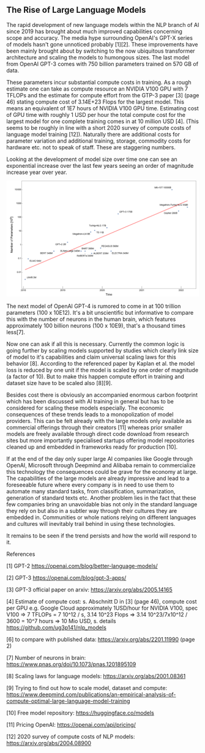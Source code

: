 ## The Rise of Large Language Models

The rapid development of new language models within the NLP branch of AI since 2019 has brought about much improved capabilities concerning scope and accuracy. The media hype surrounding OpenAI's GPT-X series of models hasn't gone unnoticed probably [1][2]. These improvements have been mainly brought about by switching to the now ubiquitous transformer architecture and scaling the models to humongous sizes. The last model from OpenAI GPT-3 comes with 750 billion parameters trained on 570 GB of data.

These parameters incur substantial compute costs in training. As a rough estimate one can take as compute resource an NVIDIA V100 GPU with 7 TFLOPs and the estimate for compute effort from the GTP-3 paper [3] (page 46) stating compute cost of 3.14E+23 Flops for the largest model. This means an equivalent of 1E7 hours of NVIDIA V100 GPU time. Estimating cost of GPU time with roughly 1 USD per hour the total compute cost for the largest model for one complete training comes in at 10 million USD [4]. (This seems to be roughly in line with a short 2020 survey of compute costs of language model training [12]). Naturally there are additional costs for parameter variation and additional training, storage, commodity costs for hardware etc. not to speak of staff. These are staggering numbers.

Looking at the development of model size over time one can see an exponential increase over the last few years seeing an order of magnitude increase year over year.

![Size of language models over time](/assets/nlp_models_sizes_over_time.png)

The next model of OpenAI GPT-4 is rumored to come in at 100 trillion parameters (100 x 10E12). It's a bit unscientific but informative to compare this with the number of neurons in the human brain, which features approximately 100 billion neurons (100 x 10E9), that's a thousand times less[7].

Now one can ask if all this is necessary. Currently the common logic is going further by scaling models supported by studies which clearly link size of model to it's capabilities and claim universal scaling laws for this behavior [8]. According to the referenced paper by Kaplan et al. the model loss is reduced by one unit if the model is scaled by one order of magnitude (a factor of 10). But to make this happen compute effort in training and dataset size have to be scaled also [8][9].

Besides cost there is obviously an accompanied enormous carbon footprint which has been discussed with AI training in general but has to be considered for scaling these models especially. The economic consequences of these trends leads to a monopolization of model providers. This can be felt already with the large models only available as commercial offerings through their creators [11] whereas prior smaller models are freely available through direct code download from research sites but more importantly specialised startups offering model repositories cleaned up and embedded in frameworks ready for production [10].

If at the end of the day only super large AI companies like Google through OpenAI, Microsoft through Deepmind and Alibaba remain to commercialize this technology the consequences could be grave for the economy at large. The capabilities of the large models are already impressive and lead to a foreseeable future where every company is in need to use them to automate many standard tasks, from classification, summarization, generation of standard texts etc. Another problem lies in the fact that these few companies bring an unavoidable bias not only in the standard language they rely on but also in a subtler way through their cultures they are embedded in. Communities or whole nations relying on different languages and cultures will inevitably trail behind in using these technologies.

It remains to be seen if the trend persists and how the world will respond to it.

References

[1] GPT-2 <https://openai.com/blog/better-language-models/>

[2] GPT-3 <https://openai.com/blog/gpt-3-apps/>

[3] GPT-3 official paper on arxiv: <https://arxiv.org/abs/2005.14165>

[4] Estimate of compute cost: s. Abschnitt D in [3] (page 46), compute cost per GPU e.g. Google Cloud approximately 1USD/hour for NVIDIA V100, spec V100 => 7 TFLOPs = 7 10^12 / s, 3.14 10^23 Flops => 3.14 10^23/7x10^12 / 3600 = 10^7 hours => 10 Mio USD, s. details  <https://github.com/ug3p141/nlp_models>

[6] to compare with published data: <https://arxiv.org/abs/2201.11990> (page 2)

[7] Number of neurons in brain: <https://www.pnas.org/doi/10.1073/pnas.1201895109>

[8] Scaling laws for language models: <https://arxiv.org/abs/2001.08361>

[9] Trying to find out how to scale model, dataset and compute: <https://www.deepmind.com/publications/an-empirical-analysis-of-compute-optimal-large-language-model-training>

[10] Free model repository: <https://huggingface.co/models>

[11] Pricing OpenAI: <https://openai.com/api/pricing/>

[12] 2020 survey of compute costs of NLP models: <https://arxiv.org/abs/2004.08900>
